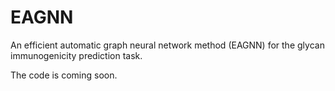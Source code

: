 # EAGNN
An efficient automatic graph neural network method (EAGNN) for the glycan immunogenicity prediction task.

The code is coming soon.
